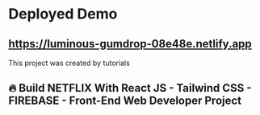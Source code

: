 # Deployed Demo
## https://luminous-gumdrop-08e48e.netlify.app

This project was created by tutorials 
## 🔥 Build NETFLIX With React JS - Tailwind CSS - FIREBASE - Front-End Web Developer Project

